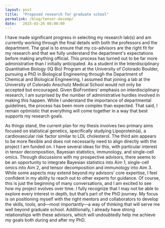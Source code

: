 ```yaml
---
layout: post
title:  "Proposed research for graduate school"
permalink: /blog/tensor-decomp/
date:   2025-03-26 08:00:00
---
```


I have made significant progress in selecting my research lab(s) and am currently working through the final details with both the professors and the department. The goal is to ensure that my co-advisors are the right fit for my research and that we fully understand the department's expectations before making anything official. This process has turned out to be far more administrative than I initially anticipated. As a student in the Interdisciplinary Quantitative Biology (IQ Bio) Program at the University of Colorado Boulder, pursuing a PhD in Biological Engineering through the Department of Chemical and Biological Engineering, I assumed that joining a lab at the University of Colorado Anschutz Medical School would not only be accepted but encouraged. Given BioFrontiers' emphasis on interdisciplinary research, I am surprised by the number of administrative hurdles involved in making this happen. While I understand the importance of departmental guidelines, the process has been more complex than expected. That said, I remain optimistic that everything will come together in a way that best supports my research goals.

As things stand, the current plan for my thesis involves two primary aims focused on statistical genetics, specifically studying Lipoprotein(a), a cardiovascular risk factor similar to LDL cholesterol. The third aim appears to be more flexible and does not necessarily need to align directly with the project I am funded on. I have several ideas for this, with particular interest in tensor decomposition, Bayesian statistics, immunology, and single-cell omics. Through discussions with my prospective advisors, there seems to be an opportunity to integrate Bayesian statistics into Aim 1, single-cell omics into Aim 2, and tensor decomposition and immunology into Aim 3. While some aspects may extend beyond my advisors’ core expertise, I feel confident in my ability to reach out to other experts for guidance. Of course, this is just the beginning of many conversations, and I am excited to see how my project evolves over time. I fully recognize that I may not be able to explore every interest in depth, but that’s part of the PhD journey. My focus is on positioning myself with the right mentors and collaborators to develop the skills, tools, and—most importantly—a way of thinking that will serve me well beyond graduate school. Additionally, I already have strong relationships with these advisors, which will undoubtedly help me achieve my goals both during and after my PhD.